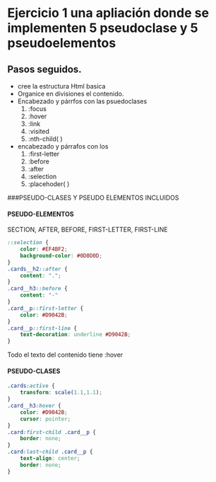 # Ejercicio 1 una apliación donde se implementen 5 pseudoclase y 5 pseudoelementos

## Pasos seguidos.
 
- cree la estructura Html basica
- Organice en divisiones el contenido.
- Encabezado y párrfos con las psuedoclases 
  1. :focus
  2. :hover
  3. :link
  4. :visited
  5. :nth-child( )
- encabezado y párrafos con los 
  1. :first-letter
  2. :before
  3. :after
  4. :selection
  5. :placehoder( )

###PSEUDO-CLASES Y PSEUDO ELEMENTOS INCLUIDOS

#### PSEUDO-ELEMENTOS
SECTION, AFTER, BEFORE, FIRST-LETTER, FIRST-LINE
```CSS
::selection {
    color: #EF4BF2;
    background-color: #0D0D0D;
}
.cards__h2::after {
    content: ".";
}
.card__h3::before {
    content: "-"
}
.card__p::first-letter {
    color: #D9042B;
}
.card__p::first-line {
    text-decoration: underline #D9042B;
}
```
Todo el texto del contenido tiene :hover

#### PSEUDO-CLASES
```CSS
.cards:active {
    transform: scale(1.1,1.1);
}
.card__h3:hover {
    color: #D9042B;
    cursor: pointer;
}
.card:first-child .card__p {
    border: none;
}
.card:last-child .card__p {
    text-align: center;
    border: none;
}
```

